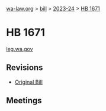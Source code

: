 [wa-law.org](/) > [bill](/bill/) > [2023-24](/bill/2023-24/) > [HB 1671](/bill/2023-24/hb/1671/)

# HB 1671
[leg.wa.gov](https://app.leg.wa.gov/billsummary?BillNumber=1671&Year=2023&Initiative=false)

## Revisions
* [Original Bill](1/)

## Meetings
